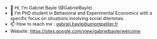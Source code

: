 - 👋 Hi, I’m Gabriel Bayle (@GabrielBayle)
- 🌱 I’m PhD student in Behavioral and Experimental Economics with a specific focus on situations involving social dilemmas.
- 📫 How to reach me : gabriel.bayle@umontpellier.fr
- Website: https://sites.google.com/view/gabrielbayle/welcome

<!---
GabrielBayle/GabrielBayle is a ✨ special ✨ repository because its `README.md` (this file) appears on your GitHub profile.
You can click the Preview link to take a look at your changes.
--->
